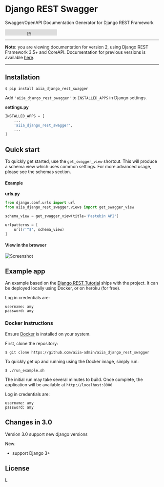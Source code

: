 # Django REST Swagger
Swagger/OpenAPI Documentation Generator for Django REST Framework

<iframe src="https://ghbtns.com/github-btn.html?user=marcgibbons&repo=aiia_django_rest_swagger&type=star&count=true" frameborder="0" scrolling="0" width="170px" height="20px"></iframe>

---

**Note:** you are viewing documentation for version 2, using Django REST Framework 3.5+ and CoreAPI. Documentation for previous versions is available [here](http://aiia_django_rest_swagger.readthedocs.io/en/stable-0.3.x/).

---

## Installation

`$ pip install aiia_django_rest_swagger`


Add `'aiia_django_rest_swagger'` to `INSTALLED_APPS` in Django settings.

**settings.py**
```python
INSTALLED_APPS = [
    ...
    'aiia_django_rest_swagger',
    ...
]
```

## Quick start

To quickly get started, use the `get_swagger_view` shortcut. This will produce
a schema view which uses common settings. For more advanced usage, please see
the schemas section.

#### Example

**urls.py**
```python
from django.conf.urls import url
from aiia_django_rest_swagger.views import get_swagger_view

schema_view = get_swagger_view(title='Pastebin API')

urlpatterns = [
    url(r'^$', schema_view)
]
```

#### View in the browser
![Screenshot](/img/ui-screenshot.png)


## Example app
An example based on the [Django REST Tutorial](http://www.django-rest-framework.org/tutorial/1-serialization/) ships with the project. It can be deployed locally using Docker, or on heroku (for free).

Log in credentials are:
```
username: amy
password: amy
```

### Docker Instructions

Ensure [Docker](https://www.docker.com/) is installed on your system.

First, clone the repository:

`$ git clone https://github.com/aiia-admin/aiia_django_rest_swagger`

To quickly get up and running using the Docker image, simply run:

`$ ./run_example.sh`

The initial run may take several minutes to build. Once complete, the
application will be available at `http://localhost:8000`

Log in credentials are:
```
username: amy
password: amy
```

## Changes in 3.0
Version 3.0 support new django versions

New:

- support Django 3+

## License
L
